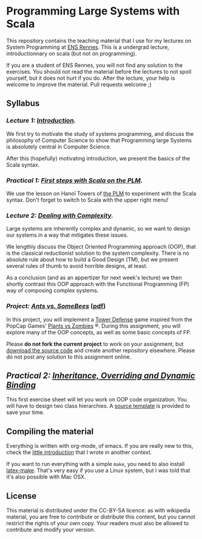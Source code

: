 # Programming Large Systems with Scala

This repository contains the teaching material that I use for my
lectures on System Programming at [ENS Rennes](http://ens-rennes.fr/). 
This is a undergrad lecture, introductionnary on scala (but not on
programming).

If you are a student of ENS Rennes, you will not find any solution to
the exercises. You should not read the material before the lectures to
not spoil yourself, but it does not hurt if you do. After the lecture,
your help is welcome to improve the material. Pull requests welcome ;)

## Syllabus

### *Lecture 1: [Introduction](https://github.com/mquinson/prog_scala/raw/master/Lecture1/scala_lect1.pdf).*

  We first try to motivate the study of systems programming, and
  discuss the philosophy of Computer Science to show that Programming
  large Systems is absolutely central in Computer Science. 
  
  After this (hopefully) motivating introduction, we present the
  basics of the Scala syntax.

### *Practical 1: [First steps with Scala on the PLM](https://plm.telecomnancy.univ-lorraine.fr/#/ui/lessons/recursion.hanoi/).*

  We use the lesson on Hanoï Towers of [the PLM](https://github.com/BuggleInc/PLM) 
  to experiment with the Scala syntax. Don't forget to switch to
  Scala with the upper right menu!

### *Lecture 2: [Dealing with Complexity](https://github.com/mquinson/prog_scala/raw/master/Lecture2/scala_lect2.pdf).*

  Large systems are inherently complex and dynamic, so we want to
  design our systems in a way that mitigates these issues.
  
  We lengthly discuss the Object Oriented Programming approach (OOP),
  that is the classical reductionist solution to the system
  complexity. There is no absolute rule about how to build a Good
  Design (TM), but we present several rules of thumb to avoid horrible
  designs, at least.

  As a conclusion (and as an appertizer for next week's lecture) we
  then shortly contrast this OOP approach with the Functional
  Programming (FP) way of composing complex systems.

### *Project: [Ants vs. SomeBees](https://github.com/mquinson/prog_scala/blob/master/Project_Ants/Ants.org)* ([pdf](https://github.com/mquinson/prog_scala/raw/master/Project_Ants/Ants.pdf))

  In this project, you will implement a [Tower Defense](https://secure.wikimedia.org/wikipedia/en/wiki/Tower_defense) 
  game inspired from the PopCap Games'
  [Plants vs Zombies](http://www.popcap.com/games/pvz/web) ®.
  During this assignment, you will explore many of the OOP concepts,
  as well as some basic concepts of FP.
  
  Please **do not fork the current project** to work on your
  assignment, but [download the source code](https://github.com/mquinson/prog_scala/raw/master/Project_Ants/Project_Ants.tar.gz)
  and create another repository elsewhere. Please do not post any
  solution to this assignment online. 

## *Practical 2: [Inheritance, Overriding and Dynamic Binding](https://github.com/mquinson/prog_scala/raw/master/Practical2/dipoles.pdf)*

  This first exercise sheet will let you work on OOP code
  organization. You will have to design two class hierarchies. A
  [source template](https://github.com/mquinson/prog_scala/raw/master/Practical2/Practical2_template.tar.gz)
  is provided to save your time.
  
## Compiling the material

Everything is written with org-mode, of emacs. If you are really new
to this, check the [little introduction](http://people.irisa.fr/Martin.Quinson/Research/Students/Methodo/)
that I wrote in another context.

If you want to run everything with a simple ```make```, you need to
also install [latex-make](https://www.ctan.org/pkg/latex-make). That's
very easy if you use a Linux system, but I was told that it's also
possible with Mac OSX. 

## License

This material is distributed under the CC-BY-SA licence: as with
wikipedia material, you are free to contribute or distribute this
content, but you cannot restrict the rights of your own copy. Your
readers must also be allowed to contribute and modify your version.